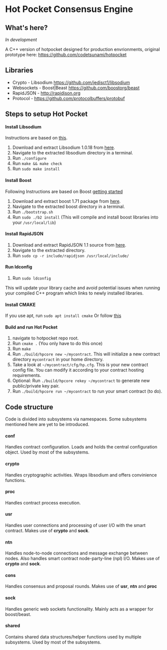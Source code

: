# Hot Pocket Consensus Engine

## What's here?
*In development*

A C++ version of hotpocket designed for production envrionments, original prototype here: https://github.com/codetsunami/hotpocket

## Libraries
* Crypto - Libsodium https://github.com/jedisct1/libsodium
* Websockets - Boost|Beast https://github.com/boostorg/beast
* RapidJSON - http://rapidjson.org
* Protocol - https://github.com/protocolbuffers/protobuf

## Steps to setup Hot Pocket

#### Install Libsodium
Instructions are based on [this](https://libsodium.gitbook.io/doc/installation).

1. Download and extract Libsodium 1.0.18 from [here](https://download.libsodium.org/libsodium/releases/libsodium-1.0.18-stable.tar.gz).
2. Navigate to the extracted libsodium directory in a terminal.
3. Run `./configure`
4. Run `make && make check`
5. Run `sudo make install`

#### Install Boost
Following Instructions are based on Boost [getting started](https://www.boost.org/doc/libs/1_71_0/more/getting_started/unix-variants.html#prepare-to-use-a-boost-library-binary)

1. Download and extract boost 1.71 package from [here](https://www.boost.org/users/history/version_1_71_0.html).
2. Navigate to the extracted boost directory in a terminal.
3. Run `./bootstrap.sh`
4. Run `sudo ./b2 install` (This will compile and install boost libraries into your `/usr/local/lib`)

#### Install RapidJSON
1. Download and extract RapidJSON 1.1 source from [here](https://github.com/Tencent/rapidjson/archive/v1.1.0.tar.gz).
2. Navigate to the extracted directory.
3. Run `sudo cp -r include/rapidjson /usr/local/include/`

#### Run ldconfig
1. Run `sudo ldconfig`

This will update your library cache and avoid potential issues when running your compiled C++ program which links to newly installed libraries.

#### Install CMAKE
If you use apt, run `sudo apt install cmake`
Or follow [this](https://cmake.org/install/)

#### Build and run Hot Pocket
1. navigate to hotpocket repo root.
1. Run `cmake .` (You only have to do this once)
1. Run `make`
1. Run `./build/hpcore new ~/mycontract`. This will initialize a new contract directory `mycontract` in your home directory.
1. Take a look at `~/mycontract/cfg/hp.cfg`. This is your new contract config file. You can modify it according to your contract hosting requirements.
1. Optional: Run `./build/hpcore rekey ~/mycontract` to generate new public/private key pair.
1. Run `./build/hpcore run ~/mycontract` to run your smart contract (to do).

## Code structure
Code is divided into subsystems via namespaces. Some subsystems mentioned here are yet to be introduced.

#### conf
Handles contract configuration. Loads and holds the central configuration object. Used by most of the subsystems.

#### crypto
Handles cryptographic activities. Wraps libsodium and offers convinience functions.

#### proc
Handles contract process execution.

#### usr
Handles user connections and processing of user I/O with the smart contract. Makes use of **crypto** and **sock**.

#### ntn
Handles node-to-node connections and message exchange between nodes. Also handles smart contract node-party-line (npl) I/O. Makes use of **crypto** and **sock**.

#### cons
Handles consensus and proposal rounds. Makes use of **usr**, **ntn** and **proc**

#### sock
Handles generic web sockets functionality. Mainly acts as a wrapper for boost/beast.

#### shared
Contains shared data structures/helper functions used by multiple subsystems. Used by most of the subsystems.